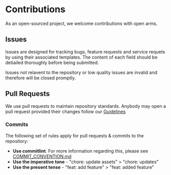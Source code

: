 # Contributions

As an open-sourced project, we welcome contributions with open arms. 

## Issues 
Issues are designed for tracking bugs, feature requests and service requets by using their associated templates. The content of each field should be detiailed thoroughly before being submitted. 

Issues not relavent to the repository or low quality issues are invalid and therefore will be closed promptly.

## Pull Requests

We use pull requests to maintain repository standards. Anybody may open a pull request provided their changes follow our [Guidelines](https://docs.premid.app/en/dev/presence/guidelines)


### Commits
The following set of rules apply for pull requests & commits to the repository:

 - **Use commitlint**. For more information regarding this, please see [COMMIT_CONVENTION.md](https://github.com/PreMiD/Presences/blob/main/.github/COMMIT_CONVENTION.md)
 - **Use the imperative tone** - "chore: update assets" > "chore: updates"
 - **Use the present tense** - "feat: add feature" > "feat: added feature"
